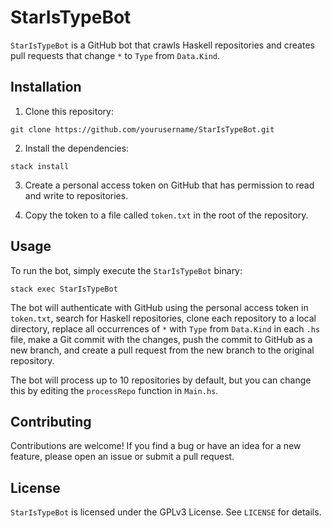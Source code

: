 # StarIsTypeBot

`StarIsTypeBot` is a GitHub bot that crawls Haskell repositories and creates pull requests that change `*` to `Type` from `Data.Kind`.

## Installation

1. Clone this repository:

`git clone https://github.com/yourusername/StarIsTypeBot.git`

2. Install the dependencies:

`stack install`


3. Create a personal access token on GitHub that has permission to read and write to repositories.

4. Copy the token to a file called `token.txt` in the root of the repository.

## Usage

To run the bot, simply execute the `StarIsTypeBot` binary:

`stack exec StarIsTypeBot`


The bot will authenticate with GitHub using the personal access token in `token.txt`, search for Haskell repositories, clone each repository to a local directory, replace all occurrences of `*` with `Type` from `Data.Kind` in each `.hs` file, make a Git commit with the changes, push the commit to GitHub as a new branch, and create a pull request from the new branch to the original repository.

The bot will process up to 10 repositories by default, but you can change this by editing the `processRepo` function in `Main.hs`.

## Contributing

Contributions are welcome! If you find a bug or have an idea for a new feature, please open an issue or submit a pull request.

## License

`StarIsTypeBot` is licensed under the GPLv3 License. See `LICENSE` for details.
